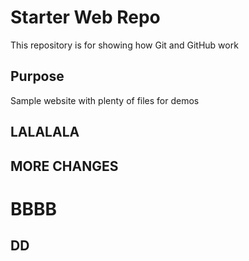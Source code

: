 # Starter Web Repo

This repository is for showing how Git and GitHub work

## Purpose

Sample website with plenty of files for demos

## LALALALA

## MORE CHANGES

# BBBB

## DD